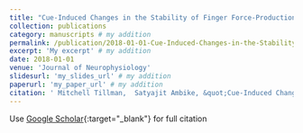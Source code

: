 ```yaml
---
title: "Cue-Induced Changes in the Stability of Finger Force-Production Tasks Revealed by the Uncontrolled Manifold Analysis"
collection: publications
category: manuscripts # my addition
permalink: /publication/2018-01-01-Cue-Induced-Changes-in-the-Stability-of-Finger-Force-Production-Tasks-Revealed-by-the-Uncontrolled-Manifold-Analysis
excerpt: 'My excerpt' # my addition
date: 2018-01-01
venue: 'Journal of Neurophysiology'
slidesurl: 'my_slides_url' # my addition
paperurl: 'my_paper_url' # my addition
citation: ' Mitchell Tillman,  Satyajit Ambike, &quot;Cue-Induced Changes in the Stability of Finger Force-Production Tasks Revealed by the Uncontrolled Manifold Analysis.&quot; Journal of Neurophysiology, 2018.'
---
```

Use [Google Scholar](https://scholar.google.com/scholar?q=Cue+Induced+Changes+in+the+Stability+of+Finger+Force+Production+Tasks+Revealed+by+the+Uncontrolled+Manifold+Analysis){:target="_blank"} for full citation